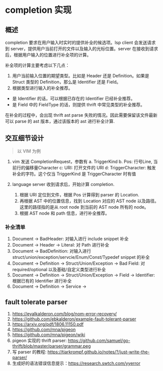 # completion 实现

## 概述

completion 要求在用户输入时实时的提供补全的候选项。lsp client 会发送请求到 server，提供用户当前打开的文件以及输入的光标位置。server 在接收到请求后，根据用户输入的位置进行补全项的计算。

补全项的计算主要考虑以下几点：

1. 用户当前输入位置的期望类型。比如是 Header 还是 Definition。如果是 Struct 类型的 Definition，那么是 Identifier 还是 Field。
2. 根据类型进行输入的补全推荐。
- 是 Identifier 的话，可以根据已存在的 Identifier 已经补全推荐。
- 是 Field 中的 FieldType 的话，则提供 thrift 中常见类型的补全推荐。

在补全的过程中，会出现 thrift ast parse 失败的情况。因此需要保留该文件最新可以 parse 的 ast 版本，通过该版本的 ast 进行补全计算.

## 交互细节设计

> 以 VIM 为例

1. vim 发送 CompletionRequest，参数有
   a. TriggerKind
   b. Pos: 行号Line, 当前行的偏移量Character 
   c: URI: 打开文件的 URI
   d: TriggerCharacter:  触发补全的字符。这个仅当 TriggerKind 是 TriggerCharacter 时有值

2. language server 收到请求后，开始计算 completion.
   1. 根据 URI 定位到文件，根据 Pos 计算得到 parser 的 Location. 
   2. 再根据 AST 中的位置信息，找到 Location 对应的 AST node 以及路径。这里的路径指的是从 root node 到当前的 AST node 所有的 node。
   3. 根据 AST node 和 path 信息，进行补全推荐。

### 补全清单

1. Document -> BadHeader: 对输入进行 include snippet 补全
2. Document -> Header -> Literal: 对 Path 进行补全
3. Document -> BadDefinition: 对输入进行 struct/union/exception/servcie/Enum/Const/Typedef snippet 的补全
4. Document -> Definition -> Struct/Union/Exception -> Bad Field: 对 required/optional 以及基础/自定义类型进行补全
5. Document -> Definition -> Struct/Union/Exception -> Field -> Identifier: 根据已有的 Identifier 进行补全
6. Document -> Definition -> Service -> 


## fault tolerate parser

1. https://eyalkalderon.com/blog/nom-error-recovery/
2. https://github.com/ebkalderon/example-fault-tolerant-parser
3. https://arxiv.org/pdf/1806.11150.pdf
4. https://github.com/mna/pigeon
5. https://github.com/mna/pigeon/wiki
6. pigeon 实现的 thrift parser: https://github.com/samuel/go-thrift/blob/master/parser/grammar.peg
7. 写 parser 的教程: https://tiarkrompf.github.io/notes/?/just-write-the-parser/
8. 生成好的语法错误信息提示：https://research.swtch.com/yyerror

